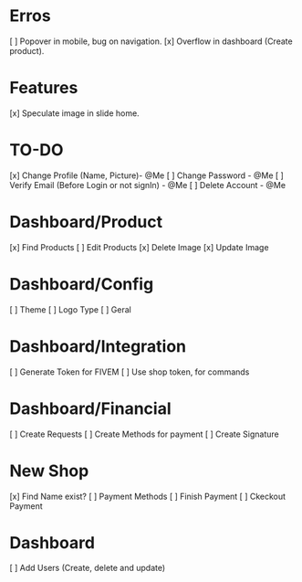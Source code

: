 # Erros
[ ] Popover in mobile, bug on navigation.
[x] Overflow in dashboard (Create product).

# Features
[x] Speculate image in slide home.

# TO-DO
[x] Change Profile (Name, Picture)- @Me
[ ] Change Password - @Me
[ ] Verify Email (Before Login or not signIn) - @Me
[ ] Delete Account - @Me

# Dashboard/Product
[x] Find Products
[ ] Edit Products
[x] Delete Image
[x] Update Image

# Dashboard/Config
[ ] Theme
[ ] Logo Type
[ ] Geral

# Dashboard/Integration
[ ] Generate Token for FIVEM
[ ] Use shop token, for commands

# Dashboard/Financial
[ ] Create Requests
[ ] Create Methods for payment
[ ] Create Signature

# New Shop
[x] Find Name exist?
[ ] Payment Methods
[ ] Finish Payment
[ ] Ckeckout Payment

# Dashboard
[ ] Add Users (Create, delete and update)